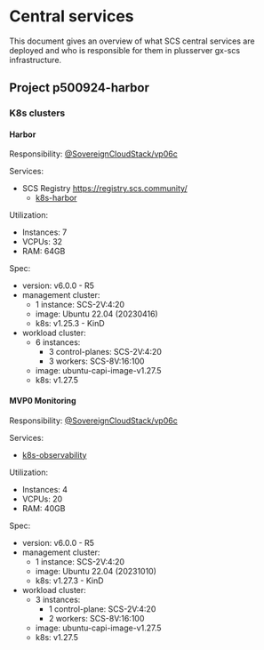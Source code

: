 # Central services

This document gives an overview of what SCS central services are deployed and who is responsible for them in plusserver gx-scs infrastructure.

## Project p500924-harbor

### K8s clusters

#### Harbor

Responsibility: [@SovereignCloudStack/vp06c](https://github.com/orgs/SovereignCloudStack/teams/vp06c)

Services:

- SCS Registry <https://registry.scs.community/>
  - [k8s-harbor](https://github.com/SovereignCloudStack/k8s-harbor/tree/main/envs/public)

Utilization:

- Instances: 7
- VCPUs: 32
- RAM: 64GB

Spec:

- version: v6.0.0 - R5
- management cluster:
  - 1 instance: SCS-2V:4:20
  - image: Ubuntu 22.04 (20230416)
  - k8s: v1.25.3 - KinD
- workload cluster:
  - 6 instances:
    - 3 control-planes: SCS-2V:4:20
    - 3 workers: SCS-8V:16:100
  - image: ubuntu-capi-image-v1.27.5
  - k8s: v1.27.5

#### MVP0 Monitoring

Responsibility: [@SovereignCloudStack/vp06c](https://github.com/orgs/SovereignCloudStack/teams/vp06c)

Services:

- [k8s-observability](https://github.com/SovereignCloudStack/k8s-observability)

Utilization:

- Instances: 4
- VCPUs: 20
- RAM: 40GB

Spec:

- version: v6.0.0 - R5
- management cluster:
  - 1 instance: SCS-2V:4:20
  - image: Ubuntu 22.04 (20231010)
  - k8s: v1.27.3 - KinD
- workload cluster:
  - 3 instances:
    - 1 control-plane: SCS-2V:4:20
    - 2 workers: SCS-8V:16:100
  - image: ubuntu-capi-image-v1.27.5
  - k8s: v1.27.5
